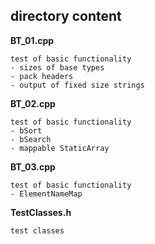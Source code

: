 ## directory content

**BT_01.cpp**
```
test of basic functionality
- sizes of base types
- pack headers
- output of fixed size strings
```

**BT_02.cpp**
```
test of basic functionality
- bSort
- bSearch
- mappable StaticArray
```

**BT_03.cpp**
```
test of basic functionality
- ElementNameMap
```

**TestClasses.h**
```
test classes
```
